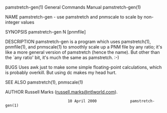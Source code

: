 pamstretch-gen(1)          General Commands Manual          pamstretch-gen(1)

NAME
       pamstretch-gen  -  use pamstretch and pnmscale to scale by non-integer
       values

SYNOPSIS
       pamstretch-gen N [pnmfile]

DESCRIPTION
       pamstretch-gen is a program which uses pamstretch(1), pnmfile(1),  and
       pnmscale(1)  to smoothly scale up a PNM file by any ratio; it's like a
       more general version of pamstretch (hence the name).  But  other  than
       the `any ratio' bit, it's much the same as pamstretch. :-)

BUGS
       Uses  awk  just to make some simple floating-point calculations, which
       is probably overkill. But using dc makes my head hurt.

SEE ALSO
       pamstretch(1), pnmscale(1)

AUTHOR
       Russell Marks (russell.marks@ntlworld.com).

                                10 April 2000               pamstretch-gen(1)
